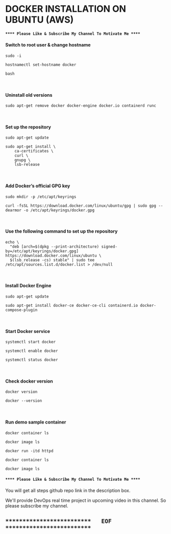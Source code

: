# DOCKER INSTALLATION ON UBUNTU  (AWS)


#### `**** Please Like & Subscribe My Channel To Motivate Me ****`


#### Switch to root user & change hostname
```
sudo -i

hostnamectl set-hostname docker

bash
```

<br/>

#### Uninstall old versions

```
sudo apt-get remove docker docker-engine docker.io containerd runc
```

<br/>

#### Set up the repository
```
sudo apt-get update

sudo apt-get install \
    ca-certificates \
    curl \
    gnupg \
    lsb-release
```

<br/>

#### Add Docker’s official GPG key
```
sudo mkdir -p /etc/apt/keyrings

curl -fsSL https://download.docker.com/linux/ubuntu/gpg | sudo gpg --dearmor -o /etc/apt/keyrings/docker.gpg
```

<br/>

#### Use the following command to set up the repository
```
echo \
  "deb [arch=$(dpkg --print-architecture) signed-by=/etc/apt/keyrings/docker.gpg] https://download.docker.com/linux/ubuntu \
  $(lsb_release -cs) stable" | sudo tee /etc/apt/sources.list.d/docker.list > /dev/null
```

<br/>

#### Install Docker Engine
```
sudo apt-get update

sudo apt-get install docker-ce docker-ce-cli containerd.io docker-compose-plugin
```

<br/>

#### Start Docker service
```
systemctl start docker

systemctl enable docker

systemctl status docker
```

<br/>

#### Check docker version

```
docker version

docker --version
```

<br/>

#### Run demo sample container
```
docker container ls

docker image ls

docker run -itd httpd

docker container ls

docker image ls
```

#### `**** Please Like & Subscribe My Channel To Motivate Me ****`

You will get all steps github repo link in the description box.

We'll provide DevOps real time project in upcoming video in this channel. So please subscribe my channel.

## `*************************   EOF   *************************`

